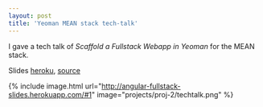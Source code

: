 ```yaml
---
layout: post
title: 'Yeoman MEAN stack tech-talk'
---
```


I gave a tech talk of *Scaffold a Fullstack Webapp in Yeoman* for the MEAN stack.

Slides [heroku](http://angular-fullstack-slides.herokuapp.com/#1), [source](https://github.com/jeffhongxiao/angular-fullstack-slides/tree/heroku)


{% include image.html url="http://angular-fullstack-slides.herokuapp.com/#1" image="projects/proj-2/techtalk.png" %}
